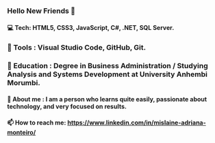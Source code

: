 ### Hello New Friends 👋
####  💻 Tech: HTML5, CSS3, JavaScript, C#, .NET, SQL Server.
###   🔨 Tools : Visual Studio Code, GitHub, Git.
###   📖 Education : Degree in Business Administration / Studying Analysis and Systems Development at University Anhembi Morumbi.
####  👩 About me : I am a person who learns quite easily, passionate about technology, and very focused on results.
####  📫 How to reach me: https://www.linkedin.com/in/mislaine-adriana-monteiro/

<!--
**Misadri2/misadri2** is a ✨ _special_ ✨ repository because its `README.md` (this file) appears on your GitHub profile.

Here are some ideas to get you started:

- 🔭 I’m currently working on ...
- 🌱 I’m currently learning ...
- 👯 I’m looking to collaborate on ...
- 🤔 I’m looking for help with ...
- 💬 Ask me about ...
- 📫 How to reach me: ...
- 😄 Pronouns: ...
- ⚡ Fun fact: ...
-->
